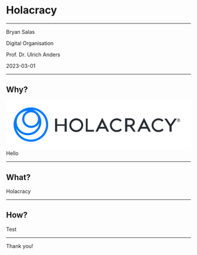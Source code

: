 # Holacracy

---

Bryan Salas

Digital Organisation

Prof. Dr. Ulrich Anders

2023-03-01

---

## Why?

![Logo](Holacracy_Primary.png)
Hello

---

## What?

Holacracy

---

## How?

Test

---

Thank you!
